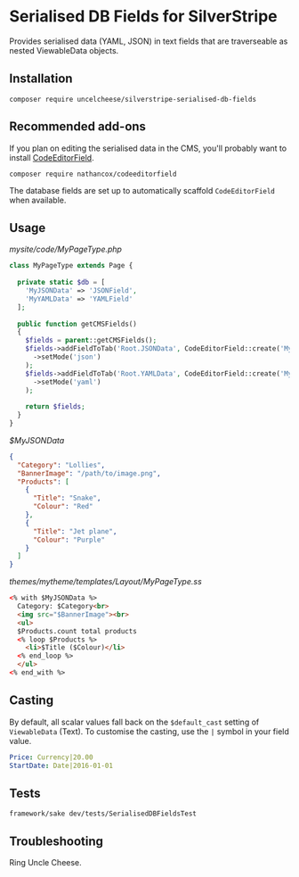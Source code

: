 # Serialised DB Fields for SilverStripe

Provides serialised data (YAML, JSON) in text fields that are traverseable as nested ViewableData objects.

## Installation
`composer require uncelcheese/silverstripe-serialised-db-fields`

## Recommended add-ons

If you plan on editing the serialised data in the CMS, you'll probably want to install [CodeEditorField](https://github.com/nathancox/silverstripe-codeeditorfield).

`composer require nathancox/codeeditorfield`

The database fields are set up to automatically scaffold `CodeEditorField` when available.

## Usage

*mysite/code/MyPageType.php*
```php
class MyPageType extends Page {
  
  private static $db = [
    'MyJSONData' => 'JSONField',
    'MyYAMLData' => 'YAMLField'
  ];
  
  public function getCMSFields()
  {
    $fields = parent::getCMSFields();
    $fields->addFieldToTab('Root.JSONData', CodeEditorField::create('MyJSONData')
      ->setMode('json')
    );
    $fields->addFieldToTab('Root.YAMLData', CodeEditorField::create('MyYAMLData')
      ->setMode('yaml')
    );
    
    return $fields;
  }
}
```

*$MyJSONData*
```json
{
  "Category": "Lollies",
  "BannerImage": "/path/to/image.png",
  "Products": [
    {
      "Title": "Snake",
      "Colour": "Red"
    },
    {
      "Title": "Jet plane",
      "Colour": "Purple"
    }
  ]
}
```


*themes/mytheme/templates/Layout/MyPageType.ss*
```html
<% with $MyJSONData %>
  Category: $Category<br>
  <img src="$BannerImage"><br>
  <ul>
  $Products.count total products
  <% loop $Products %>
  	<li>$Title ($Colour)</li>
  <% end_loop %>
  </ul>
<% end_with %>
```

## Casting

By default, all scalar values fall back on the `$default_cast` setting of `ViewableData` (Text). To customise the casting, use the `|` symbol in your field value.

```yaml
Price: Currency|20.00
StartDate: Date|2016-01-01
```

## Tests

`framework/sake dev/tests/SerialisedDBFieldsTest`

## Troubleshooting

Ring Uncle Cheese.
